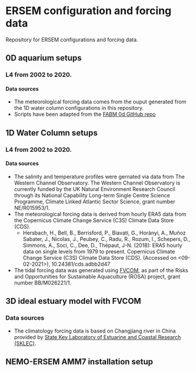 # ERSEM configuration and forcing data

Repository for ERSEM configurations and forcing data.

## 0D aquarium setups

### L4 from 2002 to 2020.

#### Data sources

- The meteorological forcing data comes from the ouput generated from the 1D water column configurations in this repository.
- Scripts have been adapted from the [FABM 0d GitHub repo](https://github.com/fabm-model/fabm/tree/master/testcases/0d)

## 1D Water Column setups

### L4 from 2002 to 2020.

#### Data sources
- The salinity and temperature profiles were gernated via data from The Western Channel Observatory. The Western Channel Observatory is currently funded by the UK Natural Environment Research Council through its National Capability Long-term Single Centre Science Programme, Climate Linked Atlantic Sector Science, grant number NE/R015953/1.
- The meteorological forcing data is derived from hourly ERA5 data from the Copernicus Climate Change Service (C3S) Climate Data Store (CDS).
    - Hersbach, H., Bell, B., Berrisford, P., Biavati, G., Horányi, A., Muñoz Sabater, J., Nicolas, J., Peubey, C., Radu, R., Rozum, I., Schepers, D., Simmons, A., Soci, C., Dee, D., Thépaut, J-N. (2018): ERA5 hourly data on single levels from 1979 to present. Copernicus Climate Change Service (C3S) Climate Data Store (CDS). (Accessed on <09-02-2021>), 10.24381/cds.adbb2d47
- The tidal forcing data was generated using [FVCOM](http://fvcom.smast.umassd.edu/fvcom/), as part of the Risks and Opportunities for Sustainable Aquaculture (ROSA) project, grant number BB/M026221/1.


## 3D ideal estuary model with FVCOM

### Data sources

- The climatology forcing data is based on Changjiang river in China provided by [State Key Laboratory of Estuarine and Coastal Research (SKLEC)](http://english.sklec.ecnu.edu.cn/).

## NEMO-ERSEM AMM7 installation setup

